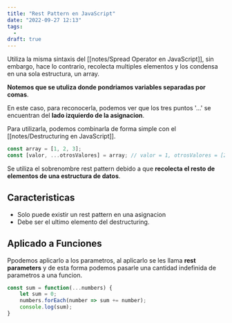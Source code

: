 ```yaml
---
title: "Rest Pattern en JavaScript"
date: "2022-09-27 12:13"
tags: 
  - 
draft: true
---
```

Utiliza la misma sintaxis del [[notes/Spread Operator en JavaScript]], sin embargo, hace lo contrario, recolecta multiples elementos y los condensa en una sola estructura, un array.

**Notemos que se utuliza donde pondriamos variables separadas por comas**.

En este caso, para reconocerla, podemos ver que los tres puntos '...' se encuentran del **lado izquierdo de la asignacion**.

Para utilizarla, podemos combinarla de forma simple con el [[notes/Destructuring en JavaScript]].

```JavaScript
const array = [1, 2, 3];
const [valor, ...otrosValores] = array; // valor = 1, otrosValores = [2, 3]
```

Se utiliza el sobrenombre rest pattern debido a que **recolecta el resto de elementos de una estructura de datos**.

## Caracteristicas
- Solo puede existir un rest pattern en una asignacion
- Debe ser el ultimo elemento del destructuring.

## Aplicado a Funciones
Ppodemos aplicarlo a los parametros, al aplicarlo se les llama **rest parameters** y de esta forma podemos pasarle una cantidad indefinida de parametros a una funcion.

```JavaScript
const sum = function(...numbers) {
	let sum = 0;
	numbers.forEach(number => sum += number);
	console.log(sum);
}
```